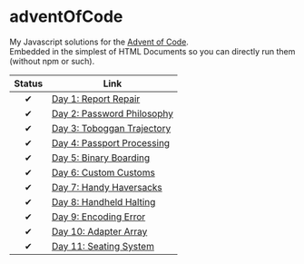 # adventOfCode

My Javascript solutions for the [Advent of Code](https://adventofcode.com/).  
Embedded in the simplest of HTML Documents so you can directly run them (without npm or such).  

| Status | Link                                                                 |
| :----: | -------------------------------------------------------------------- |
|   ✔    | [Day 1: Report Repair](/Day-01-Report-Repair/index.html)             |
|   ✔    | [Day 2: Password Philosophy](/Day-02-Password-Philosophy/index.html) |
|   ✔    | [Day 3: Toboggan Trajectory](/Day-03-Toboggan-Trajectory/index.html) |
|   ✔    | [Day 4: Passport Processing](/Day-04-Passport-Processing/index.html) |
|   ✔    | [Day 5: Binary Boarding](/Day-05-Binary-Boarding/index.html)         |
|   ✔    | [Day 6: Custom Customs](/Day-06-Custom-Customs/index.html)           |
|   ✔    | [Day 7: Handy Haversacks](/Day-07-Handy-Haversacks/index.html)       |
|   ✔    | [Day 8: Handheld Halting](/Day-08-Handheld-Halting/index.html)       |
|   ✔    | [Day 9: Encoding Error](/Day-09-Encoding-Error/index.html)           |
|   ✔    | [Day 10: Adapter Array](/Day-10-Adapter-Array/index.html)            |
|   ✔    | [Day 11: Seating System](/Day-11-Seating-System/index.html)          |